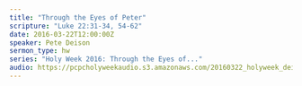 ```yaml
---
title: "Through the Eyes of Peter"
scripture: "Luke 22:31-34, 54-62"
date: 2016-03-22T12:00:00Z
speaker: Pete Deison
sermon_type: hw
series: "Holy Week 2016: Through the Eyes of..."
audio: https://pcpcholyweekaudio.s3.amazonaws.com/20160322_holyweek_deison-56f2e283f3f3f.mp3 
---
```



